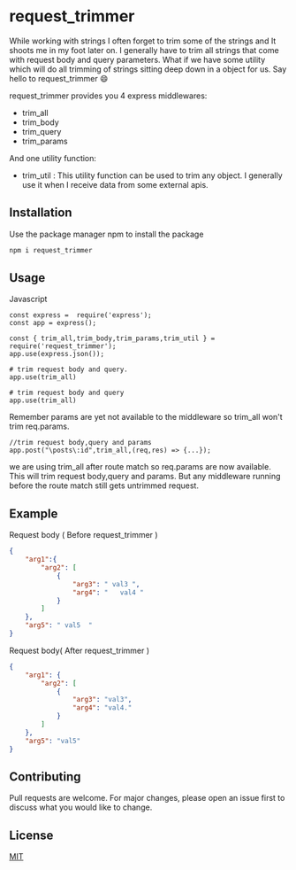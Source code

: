 # request_trimmer
While working with strings I often forget to trim some of the strings and It shoots me in my foot later on. I generally have to trim all strings that come with request body and query parameters. What if we have some utility which will do all trimming of strings sitting deep down in a object for us. Say hello to request_trimmer :smile:

request_trimmer provides you 4 express middlewares: 
 - trim_all
 - trim_body
 - trim_query
 - trim_params  

And one utility function:
- trim_util : This utility function can be used to trim any object. I generally use it when I receive data from some external apis.


## Installation

Use the package manager npm to install the package

```bash
npm i request_trimmer
```

## Usage

Javascript
```node
const express =  require('express');
const app = express();

const { trim_all,trim_body,trim_params,trim_util } = require('request_trimmer');
app.use(express.json());
```
```node
# trim request body and query.
app.use(trim_all)
```
```node
# trim request body and query
app.use(trim_all)
```
Remember params are yet not available to the middleware so trim_all won't trim req.params.

```node
//trim request body,query and params
app.post("\posts\:id",trim_all,(req,res) => {...});
```
we are using trim_all after route match so req.params are now available. This will trim request body,query and params.
But any middleware running before the route match still gets untrimmed request.
## Example
Request body  ( Before request_trimmer )
```json
{
    "arg1":{
        "arg2": [
            {
                "arg3": " val3 ",
                "arg4": "   val4 "
            }
        ]
    },
    "arg5": " val5  "
}
```
Request body( After request_trimmer )

```json
{
    "arg1": {
        "arg2": [
            {
                "arg3": "val3",
                "arg4": "val4."
            }
        ]
    },
    "arg5": "val5"
}
```

## Contributing
Pull requests are welcome. For major changes, please open an issue first to discuss what you would like to change.



## License
[MIT](https://github.com/ankitaabad/request_trimmer/blob/master/LICENSE)
